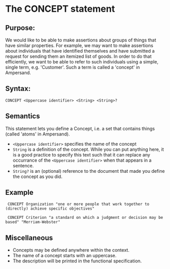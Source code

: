 # The CONCEPT statement

## Purpose:

We would like to be able to make assertions about groups of things that have similar properties. For example, we may want to make assertions about individuals that have identified themselves and have submitted a request for sending them an itemized list of goods. In order to do that efficiently, we want to be able to refer to such individuals using a simple, single term, e.g. 'Customer'. Such a term is called a 'concept' in Ampersand.

## Syntax:
~~~
CONCEPT <Uppercase identifier> <String> <String>?
~~~

## Semantics

This statement lets you define a Concept, i.e. a set that contains things (called 'atoms' in Ampersand).

* `<Uppercase identifier>` specifies the name of the concept
* `String` is a definition of the concept. While you can put anything here, it is a good practice to specify this text such that it can replace any occurrance of the `<Uppercase identifier>` when that appears in a sentence.
* `String?` is an \(optional\) reference to the document that made you define the concept as you did.

## Example

` CONCEPT Organization "one or more people that work together to (directly) achieve specific objectives"`

` CONCEPT Criterion "a standard on which a judgment or decision may be based" "Merriam-Webster"`

## Miscellaneous

* Concepts may be defined anywhere within the context. 
* The name of a concept starts with an uppercase.
* The description will be printed in the functional specification.



